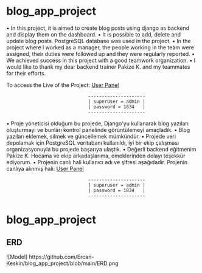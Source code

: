 # blog_app_project

                                                                                                              
•	 In this project, it is aimed to create blog posts using django as backend and display them on the dashboard. 
•    It is possible to add, delete and update blog posts. PostgreSQL database was used in the project.
•	 In the project where I worked as a manager, the people working in the team were assigned, their duties were followed up and they were regularly reported.
•    We achieved success in this project with a good teamwork organization.
•    I would like to thank my dear backend trainer Pakize K. and my teammates for their efforts.

To access the Live of the Project: <a href="http://eiknCosmios.pythonanywhere.com/admin/" target="_blank">User Panel</a>




                                  ---------------------
                                  | superuser = admin |
                                  | password = 1834   |
                                  ---------------------

•    Proje yöneticisi olduğum bu projede, Django'yu kullanarak blog yazıları oluşturmayı ve bunları kontrol panelinde görüntülemeyi amaçladık. 
•    Blog yazıları eklemek, silmek ve güncellemek mümkündür. 
•    Projede veri depolamak için PostgreSQL veritabanı kullanıldı, iyi bir ekip çalışması organizasyonuyla bu projede başarıya ulaştık. 
•    Değerli backend eğitmenim Pakize K. Hocama ve ekip arkadaşlarıma, emeklerinden dolayı teşekkür ediyorum.
•    Projenin canlı hali kullanıcı adı ve şifresi aşağıdadır. 
Projenin canlıya alınmış hali: <a href="http://eiknCosmios.pythonanywhere.com/admin/" target="_blank">User Panel</a>



                                  ---------------------
                                  | superuser = admin |
                                  | password = 1834   |
                                  ---------------------


# blog_app_project
<h2> ERD </h2>  
![Model] https://github.com/Ercan-Keskin/blog_app_project/blob/main/ERD.png

